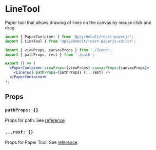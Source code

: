 # LineTool

Paper tool that allows drawing of lines on the canvas by mouse click and drag.

```jsx
import { PaperContainer } from '@psychobolt/react-paperjs';
import { LineTool } from '@psychobolt/react-paperjs-editor';

import { viewProps, canvasProps } from './Scene';
import { pathProps, rest } from './path';

export () => (
  <PaperContainer viewProps={viewProps} canvasProps={canvasProps}>
    <LineTool pathProps={pathProps} {...rest} />
  </PaperContainer>
);
```

## Props

### `pathProps: {}`

Props for path. See [reference](http://paperjs.org/reference/path/).

### `...rest: {}`

Props for Paper Tool. See [reference](http://paperjs.org/reference/tool/).